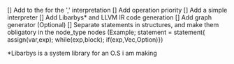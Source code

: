 [] Add to the for the ',' interpretation
[] Add operation priority
[] Add a simple interpreter
[] Add Libarbys* and LLVM IR code generation 
[] Add graph generator (Optional)
[] Separate statements in structures, and make them obligatory in the node_type nodes (Example; statement = statement{ assign(var,exp); while(exp,block); if(exp,Vec<elif>,Option<else>)})

*Libarbys is a system library for an O.S i am making 